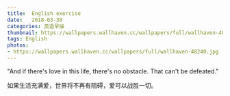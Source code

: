 ```yaml
---
title:  English exercise
date:   2018-03-30
categories: 英语早操
thumbnail: https://wallpapers.wallhaven.cc/wallpapers/full/wallhaven-48240.jpg
tags: English
photos:
- https://wallpapers.wallhaven.cc/wallpapers/full/wallhaven-48240.jpg
---
```


"And if there's love in this life, there's no obstacle. That can't be defeated."
<p>如果生活充满爱，世界将不再有阻碍，爱可以战胜一切。</p>
